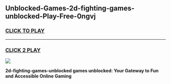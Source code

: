 
## Unblocked-Games-2d-fighting-games-unblocked-Play-Free-0ngvj
<h3>
<a href="https://premium76.site?title=2d-fighting-games-unblocked&ref=17A">CLICK TO PLAY</a></h3>
<hr>

<h3>
<a href="https://premium76.site?title=2d-fighting-games-unblocked&ref=17A">CLICK 2 PLAY</a>
  
</h3>

<a href="https://premium76.site?title=2d-fighting-games-unblocked&ref=17A"><img src="https://clearcache.store/games.png"></a>


**2d-fighting-games-unblocked games unblocked: Your Gateway to Fun and Accessible Online Gaming**
